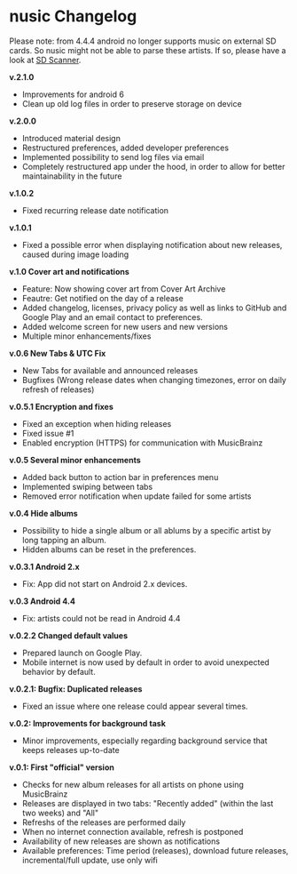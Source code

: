 nusic Changelog
=========

Please note: from 4.4.4 android no longer supports music on external SD cards. So nusic might not be able to parse these artists.
If so, please have a look at [SD Scanner](https://play.google.com/store/apps/details?id=com.gmail.jerickson314.sdscanner).

**v.2.1.0**

* Improvements for android 6
* Clean up old log files in order to preserve storage on device


**v.2.0.0**

* Introduced material design
* Restructured preferences, added developer preferences
* Implemented possibility to send log files via email
* Completely restructured app under the hood, in order to allow for better maintainability in the future


**v.1.0.2**

* Fixed recurring release date notification

**v.1.0.1**

* Fixed a possible error when displaying notification about new releases, caused during image loading

**v.1.0 Cover art and notifications**

* Feature: Now showing cover art from Cover Art Archive
* Feautre: Get notified on the day of a release
* Added changelog, licenses, privacy policy as well as links to GitHub and Google Play and an email contact to preferences.
* Added welcome screen for new users and new versions
* Multiple minor enhancements/fixes

**v.0.6 New Tabs & UTC Fix**

* New Tabs for available and announced releases
* Bugfixes (Wrong release dates when changing timezones, error on daily refresh of releases)

**v.0.5.1 Encryption and fixes**

* Fixed an exception when hiding releases
* Fixed issue #1
* Enabled encryption (HTTPS) for communication with MusicBrainz

**v.0.5 Several minor enhancements**

* Added back button to action bar in preferences menu
* Implemented swiping between tabs
* Removed error notification when update failed for some artists

**v.0.4 Hide albums**

* Possibility to hide a single album or all ablums by a specific artist by long tapping an album.
* Hidden albums can be reset in the preferences.

**v.0.3.1 Android 2.x**

* Fix: App did not start on Android 2.x devices.

**v.0.3 Android 4.4**

* Fix: artists could not be read in Android 4.4

**v.0.2.2 Changed default values**

* Prepared launch on Google Play.
* Mobile internet is now used by default in order to avoid unexpected behavior by default.

**v.0.2.1: Bugfix: Duplicated releases**

* Fixed an issue where one release could appear several times.

**v.0.2: Improvements for background task**

* Minor improvements, especially regarding background service that keeps releases up-to-date

**v.0.1: First "official" version**

* Checks for new album releases for all artists on phone using MusicBrainz
* Releases are displayed in two tabs: "Recently added" (within the last two weeks) and "All"
* Refreshs of the releases are performed daily
* When no internet connection available, refresh is postponed
* Availability of new releases are shown as notifications
* Available preferences: Time period (releases), download future releases, incremental/full update, use only wifi

